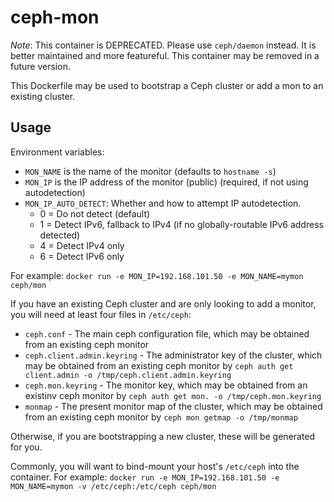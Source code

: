 ceph-mon
========

_Note_:  This container is DEPRECATED.  Please use `ceph/daemon` instead.  It is better maintained and more featureful.  This container may be removed in a future version.

This Dockerfile may be used to bootstrap a Ceph cluster or add a mon to an existing cluster.


Usage
-----

Environment variables:

*  `MON_NAME` is the name of the monitor (defaults to `hostname -s`)
*  `MON_IP` is the IP address of the monitor (public) (required, if not using autodetection)
*  `MON_IP_AUTO_DETECT`: Whether and how to attempt IP autodetection.  
    *  0 = Do not detect (default)
    *  1 = Detect IPv6, fallback to IPv4 (if no globally-routable IPv6 address detected)
    *  4 = Detect IPv4 only
    *  6 = Detect IPv6 only

For example:
`docker run -e MON_IP=192.168.101.50 -e MON_NAME=mymon ceph/mon`

If you have an existing Ceph cluster and are only looking to add a monitor, you will need at least four files in `/etc/ceph`:
*  `ceph.conf` - The main ceph configuration file, which may be obtained from an existing ceph monitor
*  `ceph.client.admin.keyring` - The administrator key of the cluster, which may be obtained from an existing ceph monitor by `ceph auth get client.admin -o /tmp/ceph.client.admin.keyring`
*  `ceph.mon.keyring` - The monitor key, which may be obtained from an existinv ceph monitor by `ceph auth get mon. -o /tmp/ceph.mon.keyring`
*  `monmap` - The present monitor map of the cluster, which may be obtained from an existing ceph monitor by `ceph mon getmap -o /tmp/monmap`

Otherwise, if you are bootstrapping a new cluster, these will be generated for you.

Commonly, you will want to bind-mount your host's `/etc/ceph` into the container.  For example:
`docker run -e MON_IP=192.168.101.50 -e MON_NAME=mymon -v /etc/ceph:/etc/ceph ceph/mon`

